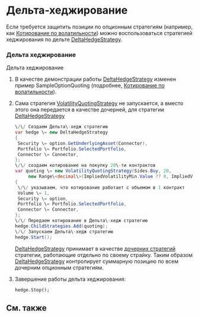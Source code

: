 # Дельта\-хеджирование

Если требуется защитить позиции по опционным стратегиям (например, как [Котирование по волатильности](OptionsQuoting.md)) можно воспользоваться стратегией хеджирования по дельте [DeltaHedgeStrategy](../api/StockSharp.Algo.Strategies.Derivatives.DeltaHedgeStrategy.html). 

### Дельта хеджирование

Дельта хеджирование

1. В качестве демонстрации работы [DeltaHedgeStrategy](../api/StockSharp.Algo.Strategies.Derivatives.DeltaHedgeStrategy.html) изменен пример SampleOptionQuoting (подробнее, [Котирование по волатильности](OptionsQuoting.md)). 
2. Сама стратегия [VolatilityQuotingStrategy](../api/StockSharp.Algo.Strategies.Derivatives.VolatilityQuotingStrategy.html) не запускается, а вместо этого она передается в качестве дочерней, для стратегии [DeltaHedgeStrategy](../api/StockSharp.Algo.Strategies.Derivatives.DeltaHedgeStrategy.html)

   ```cs
   \/\/ Создаем Дельта\-хедж стратегию
   var hedge \= new DeltaHedgeStrategy
   {
   	Security \= option.GetUnderlyingAsset(Connector),
   	Portfolio \= Portfolio.SelectedPortfolio,
   	Connector \= Connector,
   };
   \/\/ создаем котирование на покупку 20\-ти контрактов
   var quoting \= new VolatilityQuotingStrategy(Sides.Buy, 20,
   		new Range\<decimal\>(ImpliedVolatilityMin.Value ?? 0, ImpliedVolatilityMax.Value ?? 100))
   {
   	\/\/ указываем, что котирование работает с объемом в 1 контракт
   	Volume \= 1,
   	Security \= option,
   	Portfolio \= Portfolio.SelectedPortfolio,
   	Connector \= Connector,
   };
   \/\/ Передаем котирование в Дельта\-хедж стратегию
   hedge.ChildStrategies.Add(quoting);
   \/\/ Запускаем Дельта\-хедж стратегию
   hedge.Start();
   ```

   [DeltaHedgeStrategy](../api/StockSharp.Algo.Strategies.Derivatives.DeltaHedgeStrategy.html) принимает в качестве [дочерних стратегий](StrategyChilds.md) стратегии, работающие отдельно по своему страйку. Таким образом [DeltaHedgeStrategy](../api/StockSharp.Algo.Strategies.Derivatives.DeltaHedgeStrategy.html) контролирует суммарную позицию по всем дочерним опционным стратегиям. 
3. Завершение работы дельта хеджирования: 

   ```none
   hedge.Stop();
   ```

## См. также
